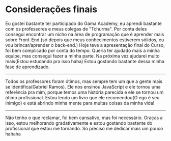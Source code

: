 # Considerações finais

Eu gostei bastante ter participado do Gama Academy, eu aprendi bastante com os professores e meus colegas de "Tchurma". 
Por conta deles consegui encontrar um nicho na área de programação que é aprender mais sobre Front-End.(só depois que meus conhecimentos estiverem sólidos, eu vou brincar/aprender o back-end.)
Hoje teve a apresentação final do Curso, foi bem complicado por conta do tempo. Queria ter ajudado mais a minha equipe, mas consegui fazer a minha parte. Na próxima vez ajudarei muito mais(Estou estudando pra isso haha)
Estou gostando bastante dessa minha fase de aprendizado.
****
Todos os professores foram ótimos, mas sempre tem um que a gente mais se identifica(Gabriel Ramos). Ele nos ensinou JavaScript e ele tornou uma referência pra mim, porque temos uma história parecida e ele se tornou um ótimo profissional. Estou lendo um livro que ele recomendou(O ego é seu inimigo) e está abrindo minha mente para muitas coisas da minha vida!
****
Não tenho o que reclamar, foi bem cansativo, mas foi necessário. Graças a isso, estou melhorando gradativamente e estou gostando bastante do profissional que estou me tornando. Só preciso me dedicar mais um pouco hahaha